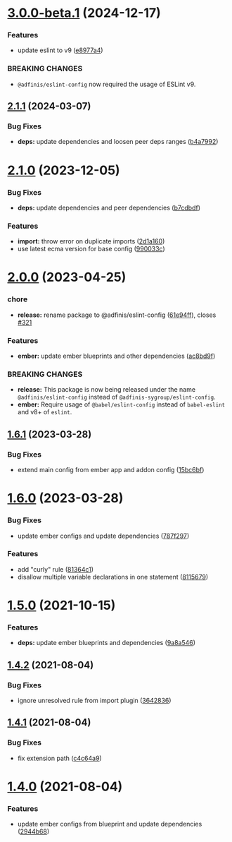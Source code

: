 # [3.0.0-beta.1](https://github.com/adfinis/eslint-config/compare/v2.1.1...v3.0.0-beta.1) (2024-12-17)


### Features

* update eslint to v9 ([e8977a4](https://github.com/adfinis/eslint-config/commit/e8977a4b44c7e4676629b609bb18777714e97dac))


### BREAKING CHANGES

* `@adfinis/eslint-config` now required the usage of
ESLint v9.

## [2.1.1](https://github.com/adfinis/eslint-config/compare/v2.1.0...v2.1.1) (2024-03-07)


### Bug Fixes

* **deps:** update dependencies and loosen peer deps ranges ([b4a7992](https://github.com/adfinis/eslint-config/commit/b4a7992b9d1f3d6f6738c2590311ef217a1da71c))

# [2.1.0](https://github.com/adfinis/eslint-config/compare/v2.0.0...v2.1.0) (2023-12-05)


### Bug Fixes

* **deps:** update dependencies and peer dependencies ([b7cdbdf](https://github.com/adfinis/eslint-config/commit/b7cdbdfa8eafe7e03c17a5f2a598593e54d21762))


### Features

* **import:** throw error on duplicate imports ([2d1a160](https://github.com/adfinis/eslint-config/commit/2d1a1602fbb43751b97f8e0ad0be9c9c581eb793))
* use latest ecma version for base config ([990033c](https://github.com/adfinis/eslint-config/commit/990033c3e0e7b23b1b506a9e8349f8d12d9ad97f))

# [2.0.0](https://github.com/adfinis/eslint-config/compare/v1.6.1...v2.0.0) (2023-04-25)


### chore

* **release:** rename package to @adfinis/eslint-config ([61e94ff](https://github.com/adfinis/eslint-config/commit/61e94ff23a696454326abbf6282a10a86534e946)), closes [#321](https://github.com/adfinis/eslint-config/issues/321)


### Features

* **ember:** update ember blueprints and other dependencies ([ac8bd9f](https://github.com/adfinis/eslint-config/commit/ac8bd9f9a92c2288f82033858f36b2be319c57f4))


### BREAKING CHANGES

* **release:** This package is now being released under the name
`@adfinis/eslint-config` instead of `@adfinis-sygroup/eslint-config`.
* **ember:** Require usage of `@babel/eslint-config` instead of
`babel-eslint` and v8+ of `eslint`.

## [1.6.1](https://github.com/adfinis-sygroup/eslint-config/compare/v1.6.0...v1.6.1) (2023-03-28)


### Bug Fixes

* extend main config from ember app and addon config ([15bc6bf](https://github.com/adfinis-sygroup/eslint-config/commit/15bc6bfab4a1230a407756678f67e48648458430))

# [1.6.0](https://github.com/adfinis-sygroup/eslint-config/compare/v1.5.0...v1.6.0) (2023-03-28)


### Bug Fixes

* update ember configs and update dependencies ([787f297](https://github.com/adfinis-sygroup/eslint-config/commit/787f297387bf31ae60168925f0cb08ed25b63bd5))


### Features

* add "curly" rule ([81364c1](https://github.com/adfinis-sygroup/eslint-config/commit/81364c1b48cfae7c65213cd1b86318dc8b7e1ecc))
* disallow multiple variable declarations in one statement ([8115679](https://github.com/adfinis-sygroup/eslint-config/commit/8115679e5431978bf8570a81408113fab7ec458d))

# [1.5.0](https://github.com/adfinis-sygroup/eslint-config/compare/v1.4.2...v1.5.0) (2021-10-15)


### Features

* **deps:** update ember blueprints and dependencies ([9a8a546](https://github.com/adfinis-sygroup/eslint-config/commit/9a8a546db3126af50c3d855844dd1a002ada9d92))

## [1.4.2](https://github.com/adfinis-sygroup/eslint-config/compare/v1.4.1...v1.4.2) (2021-08-04)


### Bug Fixes

* ignore unresolved rule from import plugin ([3642836](https://github.com/adfinis-sygroup/eslint-config/commit/36428366d70885bb6b6c55221b34a5bcf7d61101))

## [1.4.1](https://github.com/adfinis-sygroup/eslint-config/compare/v1.4.0...v1.4.1) (2021-08-04)


### Bug Fixes

* fix extension path ([c4c64a9](https://github.com/adfinis-sygroup/eslint-config/commit/c4c64a92bf4c4b1c20ecfcb095e7610a2428d3b7))

# [1.4.0](https://github.com/adfinis-sygroup/eslint-config/compare/v1.3.2...v1.4.0) (2021-08-04)


### Features

* update ember configs from blueprint and update dependencies ([2944b68](https://github.com/adfinis-sygroup/eslint-config/commit/2944b68c688a169414d189bf130b9fc566d41a43))
